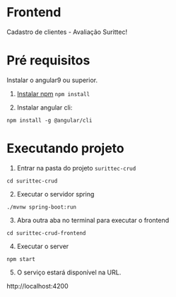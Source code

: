 # Frontend
Cadastro de clientes - Avaliação Surittec!

# Pré requisitos

Instalar o angular9 ou superior.

1. [Instalar npm](https://www.npmjs.com/get-npm)
`npm install`

2. Instalar angular cli:

`npm install -g @angular/cli`

# Executando projeto

1. Entrar na pasta do projeto `surittec-crud` 

`cd surittec-crud`
 
2. Executar o servidor spring 

`./mvnw spring-boot:run`

3. Abra outra aba no terminal para executar o frontend

`cd surittec-crud-frontend`

4. Executar o server

`npm start`

5. O serviço estará disponível na URL.

http://localhost:4200
